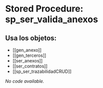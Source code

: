# Stored Procedure: sp_ser_valida_anexos

## Usa los objetos:
- [[gen_anexo]]
- [[gen_terceros]]
- [[ser_anexos]]
- [[ser_contratos]]
- [[sp_ser_trazabilidadCRUD]]

*No code available.*
